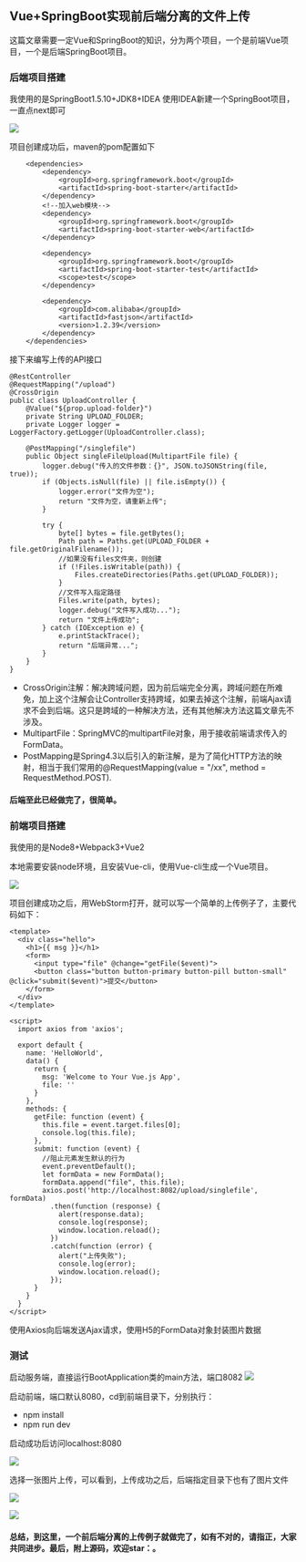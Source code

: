 ## Vue+SpringBoot实现前后端分离的文件上传
这篇文章需要一定Vue和SpringBoot的知识，分为两个项目，一个是前端Vue项目，一个是后端SpringBoot项目。

### 后端项目搭建
我使用的是SpringBoot1.5.10+JDK8+IDEA
使用IDEA新建一个SpringBoot项目，一直点next即可

![](http://p41b81jeu.bkt.clouddn.com/屏幕快照%202018-02-12%2019.15.01.png)

项目创建成功后，maven的pom配置如下

```
    <dependencies>
        <dependency>
            <groupId>org.springframework.boot</groupId>
            <artifactId>spring-boot-starter</artifactId>
        </dependency>
        <!--加入web模块-->
        <dependency>
            <groupId>org.springframework.boot</groupId>
            <artifactId>spring-boot-starter-web</artifactId>
        </dependency>

        <dependency>
            <groupId>org.springframework.boot</groupId>
            <artifactId>spring-boot-starter-test</artifactId>
            <scope>test</scope>
        </dependency>

        <dependency>
            <groupId>com.alibaba</groupId>
            <artifactId>fastjson</artifactId>
            <version>1.2.39</version>
        </dependency>
    </dependencies>
```

接下来编写上传的API接口
```
@RestController
@RequestMapping("/upload")
@CrossOrigin
public class UploadController {
    @Value("${prop.upload-folder}")
    private String UPLOAD_FOLDER;
    private Logger logger = LoggerFactory.getLogger(UploadController.class);

    @PostMapping("/singlefile")
    public Object singleFileUpload(MultipartFile file) {
        logger.debug("传入的文件参数：{}", JSON.toJSONString(file, true));
        if (Objects.isNull(file) || file.isEmpty()) {
            logger.error("文件为空");
            return "文件为空，请重新上传";
        }

        try {
            byte[] bytes = file.getBytes();
            Path path = Paths.get(UPLOAD_FOLDER + file.getOriginalFilename());
            //如果没有files文件夹，则创建
            if (!Files.isWritable(path)) {
                Files.createDirectories(Paths.get(UPLOAD_FOLDER));
            }
            //文件写入指定路径
            Files.write(path, bytes);
            logger.debug("文件写入成功...");
            return "文件上传成功";
        } catch (IOException e) {
            e.printStackTrace();
            return "后端异常...";
        }
    }
}
```
- CrossOrigin注解：解决跨域问题，因为前后端完全分离，跨域问题在所难免，加上这个注解会让Controller支持跨域，如果去掉这个注解，前端Ajax请求不会到后端。这只是跨域的一种解决方法，还有其他解决方法这篇文章先不涉及。
- MultipartFile：SpringMVC的multipartFile对象，用于接收前端请求传入的FormData。
- PostMapping是Spring4.3以后引入的新注解，是为了简化HTTP方法的映射，相当于我们常用的@RequestMapping(value = "/xx", method = RequestMethod.POST).

#### 后端至此已经做完了，很简单。

### 前端项目搭建
我使用的是Node8+Webpack3+Vue2

本地需要安装node环境，且安装Vue-cli，使用Vue-cli生成一个Vue项目。

![](http://p41b81jeu.bkt.clouddn.com/%E5%B1%8F%E5%B9%95%E5%BF%AB%E7%85%A7%202018-02-12%2019.58.34.png)

项目创建成功之后，用WebStorm打开，就可以写一个简单的上传例子了，主要代码如下：

```
<template>
  <div class="hello">
    <h1>{{ msg }}</h1>
    <form>
      <input type="file" @change="getFile($event)">
      <button class="button button-primary button-pill button-small" @click="submit($event)">提交</button>
    </form>
  </div>
</template>

<script>
  import axios from 'axios';

  export default {
    name: 'HelloWorld',
    data() {
      return {
        msg: 'Welcome to Your Vue.js App',
        file: ''
      }
    },
    methods: {
      getFile: function (event) {
        this.file = event.target.files[0];
        console.log(this.file);
      },
      submit: function (event) {
        //阻止元素发生默认的行为
        event.preventDefault();
        let formData = new FormData();
        formData.append("file", this.file);
        axios.post('http://localhost:8082/upload/singlefile', formData)
          .then(function (response) {
            alert(response.data);
            console.log(response);
            window.location.reload();
          })
          .catch(function (error) {
            alert("上传失败");
            console.log(error);
            window.location.reload();
          });
      }
    }
  }
</script>
```
使用Axios向后端发送Ajax请求，使用H5的FormData对象封装图片数据

### 测试
启动服务端，直接运行BootApplication类的main方法，端口8082
![](http://p41b81jeu.bkt.clouddn.com/%E5%B1%8F%E5%B9%95%E5%BF%AB%E7%85%A7%202018-02-12%2020.07.49.png)

启动前端，端口默认8080，cd到前端目录下，分别执行：

* npm install
* npm run dev

启动成功后访问localhost:8080

![](http://p41b81jeu.bkt.clouddn.com/%E5%B1%8F%E5%B9%95%E5%BF%AB%E7%85%A7%202018-02-12%2020.12.14.png)

选择一张图片上传，可以看到，上传成功之后，后端指定目录下也有了图片文件

![](http://p41b81jeu.bkt.clouddn.com/%E5%B1%8F%E5%B9%95%E5%BF%AB%E7%85%A7%202018-02-12%2020.14.23.png)

![](http://p41b81jeu.bkt.clouddn.com/%E5%B1%8F%E5%B9%95%E5%BF%AB%E7%85%A7%202018-02-12%2020.14.48.png)

#### 总结，到这里，一个前后端分离的上传例子就做完了，如有不对的，请指正，大家共同进步。最后，附上源码，欢迎star：。
